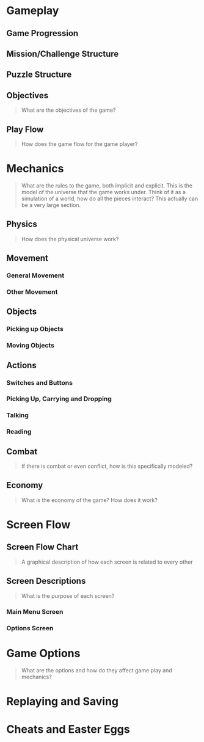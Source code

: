# Gameplay

## Game Progression

## Mission/Challenge Structure

## Puzzle Structure

## Objectives
> What are the objectives of the game?

## Play Flow
> How does the game flow for the game player?

# Mechanics
> What are the rules to the game, both implicit and explicit.  This is the model of the universe that the game works under.  Think of it as a simulation of a world, how do all the pieces interact?  This actually can be a very large section.

## Physics
> How does the physical universe work?

## Movement

### General Movement

### Other Movement

## Objects

### Picking up Objects

### Moving Objects

## Actions

### Switches and Buttons

### Picking Up, Carrying and Dropping

### Talking

### Reading

## Combat
> If there is combat or even conflict, how is this specifically modeled?

## Economy
> What is the economy of the game? How does it work?

# Screen Flow

## Screen Flow Chart
> A graphical description of how each screen is related to every other

## Screen Descriptions
> What is the purpose of each screen?

### Main Menu Screen

### Options Screen

# Game Options
> What are the options and how do they affect game play and mechanics?

# Replaying and Saving

# Cheats and Easter Eggs
